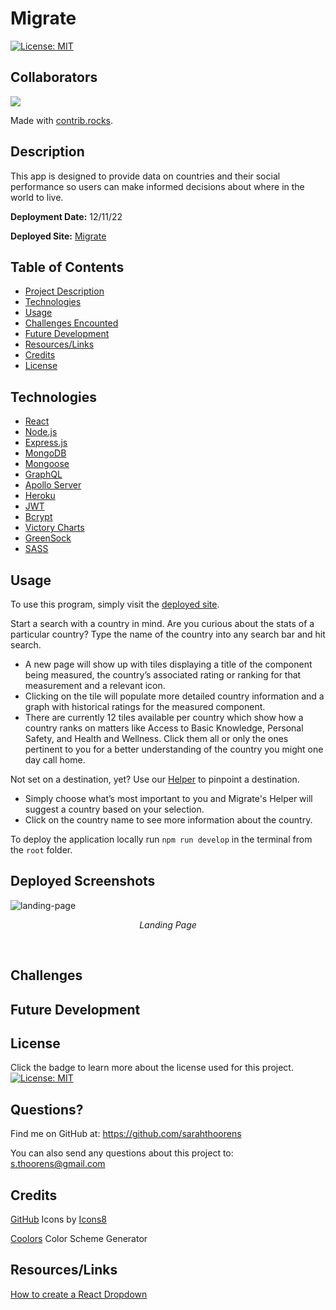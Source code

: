 # Migrate

[![License: MIT](https://img.shields.io/badge/License-MIT-yellow.svg)](https://opensource.org/licenses/MIT)

## Collaborators
<a href="https://github.com/richardjhong/migrate/graphs/contributors">
  <img src="https://contrib.rocks/image?repo=richardjhong/migrate" />
</a>

Made with [contrib.rocks](https://contrib.rocks).

## Description

This app is designed to provide data on countries and their social performance so users can make informed decisions about where in the world to live. 

**Deployment Date:**  12/11/22 <br>
 
**Deployed Site:** [Migrate](https://migrate-abroad.herokuapp.com/) <br>


  ## Table of Contents
- [Project Description](#Description)
- [Technologies](#Technologies)
- [Usage](#Usage)
- [Challenges Encounted](#Challenges)
- [Future Development](#Future-Development)
- [Resources/Links](#Resources/Links)
- [Credits](#Credits)
- [License](#License)
  <br>
  

## Technologies
- [React](https://reactjs.org/)
- [Node.js](https://nodejs.org/en/)
- [Express.js](https://expressjs.com/)
- [MongoDB](https://www.mongodb.com/)
- [Mongoose](https://mongoosejs.com/)
- [GraphQL](https://graphql.org/)
- [Apollo Server](https://www.apollographql.com/docs/apollo-server/)
- [Heroku](https://www.heroku.com/)
- [JWT](https://jwt.io/)
- [Bcrypt](https://www.npmjs.com/package/bcrypt)
- [Victory Charts](https://formidable.com/open-source/victory/)
- [GreenSock](https://greensock.com/gsap/)
- [SASS](https://sass-lang.com/)

 
## Usage 

To use this program, simply visit the [deployed site](https://migrate-abroad.herokuapp.com/).                

Start a search with a country in mind. Are you curious about the stats of a particular country? Type the name of the country into any search bar and hit search.
<ul>
<li>A new page will show up with tiles displaying a title of the component being measured, the country’s associated rating or ranking for that measurement and a relevant icon.</li>
<li>Clicking on the tile will populate more detailed country information and a graph with historical ratings for the measured component.</li>
<li>There are currently 12 tiles available per country which show how a country ranks on matters like Access to Basic Knowledge, Personal Safety, and Health and Wellness. Click them all or only the ones pertinent to you for a better understanding of the country you might one day call home.</li>
</ul>

Not set on a destination, yet? Use our [Helper]() to pinpoint a destination.
<ul>
<li>Simply choose what’s most important to you and Migrate's Helper will suggest a country based on your selection. </li>
<li>Click on the country name to see more information about the country.</li>
</ul>

To deploy the application locally run ``npm run develop`` in the terminal from the ``root`` folder.

## Deployed Screenshots
![landing-page](./public/assets/portfolio-landing.png)
_<p align="center">Landing Page</p>_
</br>

## Challenges


## Future Development


  ## License

  Click the badge to learn more about the license used for this project.
  <br>[![License: MIT](https://img.shields.io/badge/License-MIT-yellow.svg)](https://opensource.org/licenses/MIT)

  ## Questions?

  Find me on GitHub at: https://github.com/sarahthoorens

  You can also send any questions about this project to: s.thoorens@gmail.com

## Credits
<a target="_blank" href="https://icons8.com/icon/62856/github">GitHub</a> Icons by <a target="_blank" href="https://icons8.com">Icons8</a>

<a target="_blank" href="https://coolors.co/">Coolors</a> Color Scheme Generator


## Resources/Links 

[How to create a React Dropdown](https://www.robinwieruch.de/react-dropdown/)